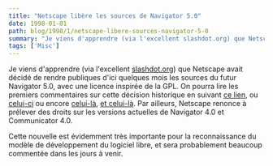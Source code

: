 ```yaml
---
title: "Netscape libère les sources de Navigator 5.0"
date: 1998-01-01
path: blog/1998/1/netscape-libere-sources-navigator-5-0
summary: "Je viens d'apprendre (via l'excellent slashdot.org) que Netscape avait décidé de rendre publiques d'ici quelques mois les sources du futur Navigator 5.0, avec une licence inspirée de la GPL."
tags: ['Misc']
---
```


<P>Je viens d'apprendre (via l'excellent
<A HREF="http://slashdot.org/">slashdot.org</A>) que
Netscape avait décidé de rendre publiques d'ici quelques mois
les sources du futur Navigator 5.0, avec une licence inspirée de la GPL.
On pourra lire les premiers commentaires
sur cette décision historique en suivant
<A HREF="http://www.prnewswire.com/cgi-bin/stories.pl?ACCT=105&amp;STORY=/www/story/1-22-98/399575&amp;EDATE=">ce lien</A>, ou
<A HREF="http://biz.yahoo.com/prnews/980122/ca_netscap_3.html">celui-ci</A>
ou encore <A HREF="http://www.techweb.com/wire/story/TWB19980122S0020">celui-là</A>, <A HREF="http://www.internetnews.com/stocks/">et celui-là</A>.
Par ailleurs, Netscape renonce à prélever des droits sur les versions
actuelles de Navigator 4.0 et Communicator 4.0.
</P>

<P>
Cette nouvelle est évidemment très importante pour la reconnaissance
du modèle de développement du logiciel libre, et sera probablement beaucoup
commentée dans les jours à venir.
</P>


